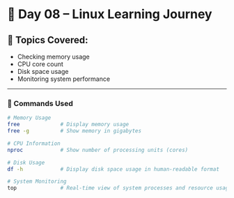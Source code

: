 # 📅 Day 08 – Linux Learning Journey

## 🧠 Topics Covered:
- Checking memory usage
- CPU core count
- Disk space usage
- Monitoring system performance

---

### 🧰 Commands Used

```bash
# Memory Usage
free             # Display memory usage
free -g          # Show memory in gigabytes

# CPU Information
nproc            # Show number of processing units (cores)

# Disk Usage
df -h            # Display disk space usage in human-readable format

# System Monitoring
top              # Real-time view of system processes and resource usage
```
